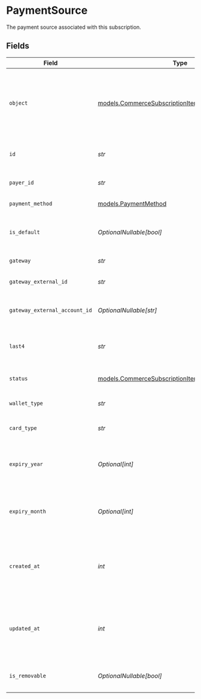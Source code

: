 # PaymentSource

The payment source associated with this subscription.


## Fields

| Field                                                                                                          | Type                                                                                                           | Required                                                                                                       | Description                                                                                                    |
| -------------------------------------------------------------------------------------------------------------- | -------------------------------------------------------------------------------------------------------------- | -------------------------------------------------------------------------------------------------------------- | -------------------------------------------------------------------------------------------------------------- |
| `object`                                                                                                       | [models.CommerceSubscriptionItemPaymentSourceObject](../models/commercesubscriptionitempaymentsourceobject.md) | :heavy_check_mark:                                                                                             | String representing the object's type. Objects of the same type share the same value.                          |
| `id`                                                                                                           | *str*                                                                                                          | :heavy_check_mark:                                                                                             | Unique identifier for the payment source.                                                                      |
| `payer_id`                                                                                                     | *str*                                                                                                          | :heavy_check_mark:                                                                                             | Unique identifier for the payer.                                                                               |
| `payment_method`                                                                                               | [models.PaymentMethod](../models/paymentmethod.md)                                                             | :heavy_check_mark:                                                                                             | The payment method type.                                                                                       |
| `is_default`                                                                                                   | *OptionalNullable[bool]*                                                                                       | :heavy_minus_sign:                                                                                             | Whether this is the default payment source for the payer.                                                      |
| `gateway`                                                                                                      | *str*                                                                                                          | :heavy_check_mark:                                                                                             | The payment gateway.                                                                                           |
| `gateway_external_id`                                                                                          | *str*                                                                                                          | :heavy_check_mark:                                                                                             | External ID in the payment gateway.                                                                            |
| `gateway_external_account_id`                                                                                  | *OptionalNullable[str]*                                                                                        | :heavy_minus_sign:                                                                                             | External account ID in the payment gateway.                                                                    |
| `last4`                                                                                                        | *str*                                                                                                          | :heavy_check_mark:                                                                                             | Last 4 digits of the card (for card payment sources).                                                          |
| `status`                                                                                                       | [models.CommerceSubscriptionItemPaymentSourceStatus](../models/commercesubscriptionitempaymentsourcestatus.md) | :heavy_check_mark:                                                                                             | Status of the payment source.                                                                                  |
| `wallet_type`                                                                                                  | *str*                                                                                                          | :heavy_check_mark:                                                                                             | Type of wallet (if applicable).                                                                                |
| `card_type`                                                                                                    | *str*                                                                                                          | :heavy_check_mark:                                                                                             | Type of card (if applicable).                                                                                  |
| `expiry_year`                                                                                                  | *Optional[int]*                                                                                                | :heavy_minus_sign:                                                                                             | Card expiration year (for card payment sources).                                                               |
| `expiry_month`                                                                                                 | *Optional[int]*                                                                                                | :heavy_minus_sign:                                                                                             | Card expiration month (for card payment sources).                                                              |
| `created_at`                                                                                                   | *int*                                                                                                          | :heavy_check_mark:                                                                                             | Unix timestamp (in milliseconds) when the payment source was created.                                          |
| `updated_at`                                                                                                   | *int*                                                                                                          | :heavy_check_mark:                                                                                             | Unix timestamp (in milliseconds) when the payment source was last updated.                                     |
| `is_removable`                                                                                                 | *OptionalNullable[bool]*                                                                                       | :heavy_minus_sign:                                                                                             | Whether this payment source can be removed.                                                                    |